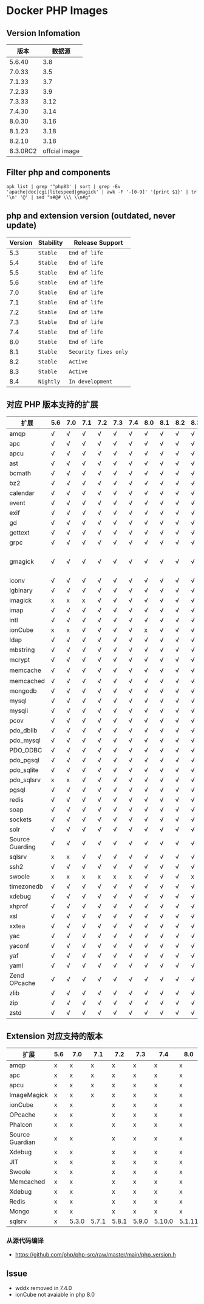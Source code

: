 # Docker PHP Images

## Version Infomation

| 版本     | 数据源        |
| -------- | ------------- |
| 5.6.40   | 3.8           |
| 7.0.33   | 3.5           |
| 7.1.33   | 3.7           |
| 7.2.33   | 3.9           |
| 7.3.33   | 3.12          |
| 7.4.30   | 3.14          |
| 8.0.30   | 3.16          |
| 8.1.23   | 3.18          |
| 8.2.10   | 3.18          |
| 8.3.0RC2 | offcial image |

## Filter php and components

`apk list | grep '^php83' | sort | grep -Ev 'apache|doc|cgi|litespeed|gmagick' | awk -F '-[0-9]' '{print $1}' | tr '\n' '@' | sed "s#@# \\\ \\n#g"`

## php and extension version (outdated, never update)

| Version | Stability | Release Support       |
| ----------- | --------- | --------------------- |
| 5.3         | `Stable`  | `End of life`         |
| 5.4         | `Stable`  | `End of life`         |
| 5.5         | `Stable`  | `End of life`         |
| 5.6         | `Stable`  | `End of life`         |
| 7.0         | `Stable`  | `End of life`         |
| 7.1         | `Stable`  | `End of life`         |
| 7.2         | `Stable`  | `End of life`         |
| 7.3         | `Stable`  | `End of life`         |
| 7.4         | `Stable`  | `End of life`         |
| 8.0         | `Stable`  | `End of life`         |
| 8.1         | `Stable`  | `Security fixes only` |
| 8.2         | `Stable`  | `Active`              |
| 8.3         | `Stable`  | `Active`              |
| 8.4         | `Nightly` | `In development`      |

## 对应 PHP 版本支持的扩展
|扩展|5.6|7.0|7.1|7.2|7.3|7.4|8.0|8.1|8.2|8.3|备注|
|-|-|-|-|-|-|-|-|-|-|-|-|
|amqp|√|√|√|√|√|√|√|√|√|√||
|apc|√|√|√|√|√|√|√|√|√|√||
|apcu|√|√|√|√|√|√|√|√|√|√||
|ast|√|√|√|√|√|√|√|√|√|√||
|bcmath|√|√|√|√|√|√|√|√|√|√||
|bz2|√|√|√|√|√|√|√|√|√|√||
|calendar|√|√|√|√|√|√|√|√|√|√||
|event|√|√|√|√|√|√|√|√|√|√||
|exif|√|√|√|√|√|√|√|√|√|√||
|gd|√|√|√|√|√|√|√|√|√|√||
|gettext|√|√|√|√|√|√|√|√|√|√||
|grpc|√|√|√|√|√|√|√|√|√|√||
|gmagick|√|√|√|√|√|√|√|√|√|√|与 imagick 不兼容|
|iconv|√|√|√|√|√|√|√|√|√|√||
|igbinary|√|√|√|√|√|√|√|√|√|√||
|imagick|x|x|x|√|√|√|√|√|√|√||
|imap|√|√|√|√|√|√|√|√|√|√||
|intl|√|√|√|√|√|√|√|√|√|√||
|ionCube|x|x|√|√|√|√|x|√|√|√||
|ldap|√|√|√|√|√|√|√|√|√|√||
|mbstring|√|√|√|√|√|√|√|√|√|√||
|mcrypt|√|√|√|√|√|√|√|√|√|√|<7.1|
|memcache|√|√|√|√|√|√|√|√|√|√|弃用|
|memcached|√|√|√|√|√|√|√|√|√|√||
|mongodb|√|√|√|√|√|√|√|√|√|√||
|mysql|√|√|√|√|√|√|√|√|√|√||
|mysqli|√|√|√|√|√|√|√|√|√|√||
|pcov|√|√|√|√|√|√|√|√|√|√||
|pdo_dblib|√|√|√|√|√|√|√|√|√|√||
|pdo_mysql|√|√|√|√|√|√|√|√|√|√||
|PDO_ODBC|√|√|√|√|√|√|√|√|√|√||
|pdo_pgsql|√|√|√|√|√|√|√|√|√|√||
|pdo_sqlite|√|√|√|√|√|√|√|√|√|√||
|pdo_sqlsrv|x|x|√|√|√|√|√|√|√|√||
|pgsql|√|√|√|√|√|√|√|√|√|√||
|redis|√|√|√|√|√|√|√|√|√|√||
|soap|√|√|√|√|√|√|√|√|√|√||
|sockets|√|√|√|√|√|√|√|√|√|√||
|solr|√|√|√|√|√|√|√|√|√|√||
|Source Guarding|√|√|√|√|√|√|√|√|√|√||
|sqlsrv|x|x|√|√|√|√|√|√|√|√||
|ssh2|√|√|√|√|√|√|√|√|√|√||
|swoole|x|x|x|x|x|x|√|√|√|x||
|timezonedb|√|√|√|√|√|√|√|√|√|√||
|xdebug|√|√|√|√|√|√|√|√|√|√||
|xhprof|√|√|√|√|√|√|√|√|√|√||
|xsl|√|√|√|√|√|√|√|√|√|√||
|xxtea|√|√|√|√|√|√|√|√|√|√||
|yac|√|√|√|√|√|√|√|√|√|√||
|yaconf|√|√|√|√|√|√|√|√|√|√||
|yaf|√|√|√|√|√|√|√|√|√|√||
|yaml|√|√|√|√|√|√|√|√|√|√||
|Zend OPcache|√|√|√|√|√|√|√|√|√|√||
|zlib|√|√|√|√|√|√|√|√|√|√||
|zip|√|√|√|√|√|√|√|√|√|√||
|zstd|√|√|√|√|√|√|√|√|√|√||

## Extension 对应支持的版本

| 扩展            | 5.6 | 7.0 |7.1|7.2|7.3|7.4|8.0|8.1|8.2|8.3|
| --------------- | ---- | ------ |-|-|-|-|-|-|-|-|
| amqp     | x | x |x|x|x|x|x|x|x|x|
| apc     | x | x |x|x|x|x|x|x|x|x|
| apcu     | x | x |x|x|x|x|x|x|x|x|
| ImageMagick     |x | x |x|x|x|x|x|x|x|a|
| ionCube         | x | x ||x|x|x|x|x|x|x|
| OPcache         | x | x ||x|x|x|x|x|x|x|
| Phalcon         | x | x ||x|x|x|x|x|x|x|
| Source Guardian | x | x ||x|x|x|x|x|x|x|
| Xdebug          | x | x ||x|x|x|x|x|x|x|
| JIT             | x | x ||x|x|x|x|x|x|x|
| Swoole          | x | x ||x|x|x|x|x|x|x|
| Memcached       | x | x ||x|x|x|x|x|x|x|
| Xdebug          | x | x ||x|x|x|x|x|x|x|
| Redis           | x | x ||x|x|x|x|x|x|x|
| Mongo           | x | x ||x|x|x|x|x|x|x|
| sqlsrv | x | 5.3.0 |5.7.1|5.8.1|5.9.0|5.10.0|5.1.11|5.12|5.12|5.12|

### 从源代码编译

- https://github.com/php/php-src/raw/master/main/php_version.h

## Issue

- wddx removed in 7.4.0
- ionCube not avaiable in php 8.0
